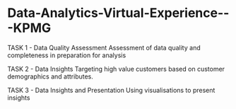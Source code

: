 # Data-Analytics-Virtual-Experience---KPMG
TASK 1 - Data Quality Assessment
         Assessment of data quality and completeness in preparation for analysis

TASK 2 - Data Insights
         Targeting high value customers based on customer demographics and attributes.

TASK 3 - Data Insights and Presentation
         Using visualisations to present insights
